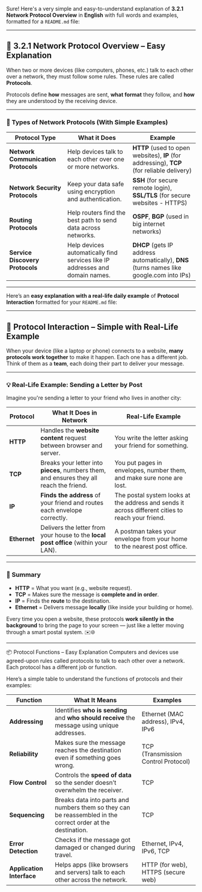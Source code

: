 Sure! Here's a very simple and easy-to-understand explanation of **3.2.1 Network Protocol Overview** in **English** with full words and examples, formatted for a `README.md` file:

---

## 📡 3.2.1 Network Protocol Overview – Easy Explanation

When two or more devices (like computers, phones, etc.) talk to each other over a network, they must follow some rules.
These rules are called **Protocols**.

Protocols define **how** messages are sent, **what format** they follow, and **how** they are understood by the receiving device.

---

### 🧩 Types of Network Protocols (With Simple Examples)

| **Protocol Type**                   | **What it Does**                                                             | **Example**                                                                                |
| ----------------------------------- | ---------------------------------------------------------------------------- | ------------------------------------------------------------------------------------------ |
| **Network Communication Protocols** | Help devices talk to each other over one or more networks.                   | **HTTP** (used to open websites), **IP** (for addressing), **TCP** (for reliable delivery) |
| **Network Security Protocols**      | Keep your data safe using encryption and authentication.                     | **SSH** (for secure remote login), **SSL/TLS** (for secure websites - HTTPS)               |
| **Routing Protocols**               | Help routers find the best path to send data across networks.                | **OSPF**, **BGP** (used in big internet networks)                                          |
| **Service Discovery Protocols**     | Help devices automatically find services like IP addresses and domain names. | **DHCP** (gets IP address automatically), **DNS** (turns names like google.com into IPs)   |

---



Here’s an **easy explanation with a real-life daily example** of **Protocol Interaction** formatted for your `README.md` file:

---

## 🔄 Protocol Interaction – Simple with Real-Life Example

When your device (like a laptop or phone) connects to a website, **many protocols work together** to make it happen.
Each one has a different job. Think of them as a **team**, each doing their part to deliver your message.

---


### 💡 Real-Life Example: Sending a Letter by Post

Imagine you're sending a letter to your friend who lives in another city:

| **Protocol** | **What It Does in Network**                                                              | **Real-Life Example**                                                                             |
| ------------ | ---------------------------------------------------------------------------------------- | ------------------------------------------------------------------------------------------------- |
| **HTTP**     | Handles the **website content** request between browser and server.                      | You write the letter asking your friend for something.                                            |
| **TCP**      | Breaks your letter into **pieces**, numbers them, and ensures they all reach the friend. | You put pages in envelopes, number them, and make sure none are lost.                             |
| **IP**       | **Finds the address** of your friend and routes each envelope correctly.                 | The postal system looks at the address and sends it across different cities to reach your friend. |
| **Ethernet** | Delivers the letter from your house to the **local post office** (within your LAN).      | A postman takes your envelope from your home to the nearest post office.                          |

---

### 🧠 Summary

* **HTTP** = What you want (e.g., website request).
* **TCP** = Makes sure the message is **complete and in order**.
* **IP** = Finds the **route** to the destination.
* **Ethernet** = Delivers message **locally** (like inside your building or home).

Every time you open a website, these protocols **work silently in the background** to bring the page to your screen — just like a letter moving through a smart postal system. ✉️🌐

---


📦 Protocol Functions – Easy Explanation
Computers and devices use agreed-upon rules called protocols to talk to each other over a network.
Each protocol has a different job or function.

Here’s a simple table to understand the functions of protocols and their examples:

| **Function**              | **What It Means**                                                                                           | **Examples**                        |
| ------------------------- | ----------------------------------------------------------------------------------------------------------- | ----------------------------------- |
| **Addressing**            | Identifies **who is sending** and **who should receive** the message using unique addresses.                | Ethernet (MAC address), IPv4, IPv6  |
| **Reliability**           | Makes sure the message reaches the destination even if something goes wrong.                                | TCP (Transmission Control Protocol) |
| **Flow Control**          | Controls the **speed of data** so the sender doesn’t overwhelm the receiver.                                | TCP                                 |
| **Sequencing**            | Breaks data into parts and numbers them so they can be reassembled in the correct order at the destination. | TCP                                 |
| **Error Detection**       | Checks if the message got damaged or changed during travel.                                                 | Ethernet, IPv4, IPv6, TCP           |
| **Application Interface** | Helps apps (like browsers and servers) talk to each other across the network.                               | HTTP (for web), HTTPS (secure web)  |


